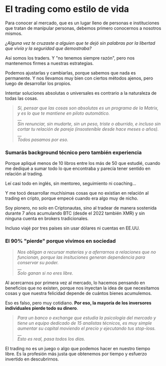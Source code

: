# El trading como estilo de vida

Para conocer al mercado, que es un lugar lleno de personas e instituciones que tratan de manipular personas, debemos primero conocernos a nosotros mismos.

_¿Alguna vez te cruzaste a alguien que te dejó sin palabras por la libertad que vivía y la seguridad que demostraba?_

Así somos los traders. Y "no tenemos siempre razón", pero nos mantenemos firmes a nuestras estrategias.

Podemos ajustarlas y cambiarlas, porque sabemos que nada es permanente. Y nos llevamos muy bien con ciertos métodos ajenos, pero luego de desarrollar los propios.

Intentar soluciones absolutas o universales es contrario a la naturaleza de todas las cosas.

> _Sí, pensar que las cosas son absolutas es un programa de la Matrix, y es lo que te mantiene en piloto automático._\
> __\
> _Sin renunciar, sin mudarte, sin un peso, triste o aburrido, e incluso sin cortar tu relación de pareja (insostenible desde hace meses o años)._\
> __\
> _Todos pasamos por eso._

### **Sumarás background técnico pero también experiencia**

Porque apliqué menos de 10 libros entre los más de 50 que estudié, cuando me dediqué a sumar todo lo que encontraba y parecía tener sentido en relación al trading.

Leí casi todo en inglés, sin mentoreo, seguimiento ni coaching...

Y me tocó desarrollar muchísimas cosas que no existían en relación al trading en cripto, porque empecé cuando era algo muy de nicho.

Soy pionero, no solo en Criptonautas, sino al tradear de manera sostenida durante 7 años acumulando BTC (desde el 2022 también XMR) y sin ninguna cuenta en brokers tradicionales.

Incluso viajé por tres países sin usar dólares ni cuentas en EE.UU.

### El 90% "pierde" porque vivimos en sociedad

> _Nos obligan a recursar materias y a aferrarnos a relaciones que no funcionan, porque las insituciones generan dependencia para conservar su poder._\
> __\
> _Solo ganan si no eres libre._

Al acercarnos por primera vez al mercado, lo hacemos pensando en beneficios que no existen, porque nos inyectan la idea de que necesitamos cosas y que nuestra felicidad depende de cuántos bienes acumulemos.

Eso es falso, pero muy cotidiano. **Por eso, la mayoría de los inversores individuales pierde todo su dinero**.&#x20;

> _Para un banco o exchange que estudia la psicología del mercado y tiene un equipo dedicado de 15 analistas técnicos, es muy simple aumentar su capital moviendo el precio y ejecutando tus stop-loss._\
> __\
> _Esto es real, pasa todos los días._

El trading no es un juego o algo que podemos hacer en nuestro tiempo libre. Es la profesión más justa que obtenemos por tiempo y esfuerzo invertido en descubrirnos.
